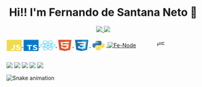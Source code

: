 <div align="center">
<h1>Hi!! I'm Fernando de Santana Neto 👋</h1>

</div>



<div align="center">
  <a href="https://github.com/fesantananeto">
  <img height="180em" src="https://github-readme-stats.vercel.app/api?username=fesantananeto&show_icons=true&theme=tokyonight&include_all_commits=true&count_private=true"/>
  <img height="180em" src="https://github-readme-stats.vercel.app/api/top-langs/?username=fesantananeto&layout=compact&langs_count=7&theme=tokyonight"/>
</div>
<div style="display: inline_block"><br>
  <img align="center" alt="Fe-Js" height="30" width="40" src="https://raw.githubusercontent.com/devicons/devicon/master/icons/javascript/javascript-plain.svg">
  <img align="center" alt="Fe-Ts" height="30" width="40" src="https://raw.githubusercontent.com/devicons/devicon/master/icons/typescript/typescript-plain.svg">
  <img align="center" alt="Fe-React" height="30" width="40" src="https://raw.githubusercontent.com/devicons/devicon/master/icons/react/react-original.svg">
  <img align="center" alt="Fe-HTML" height="30" width="40" src="https://raw.githubusercontent.com/devicons/devicon/master/icons/html5/html5-original.svg">
  <img align="center" alt="Fe-CSS" height="30" width="40" src="https://raw.githubusercontent.com/devicons/devicon/master/icons/css3/css3-original.svg">
  <img align="center" alt="Fe-Python" height="30" width="40" src="https://raw.githubusercontent.com/devicons/devicon/master/icons/python/python-original.svg">
  <img align="center" alt="Fe-Node" height="30" width="40" src="https://cdn.jsdelivr.net/gh/devicons/devicon/icons/nodejs/nodejs-original.svg">
  <img align="right" alt="Fe-pic" width="150" height="150" style="border-radius:80px;" src="https://im2.ezgif.com/tmp/ezgif-2-155c36c6f8.gif">
</div>
  
##
  
<div> 
  <a href="https://www.youtube.com/channel/UC_GlzLEog5KJpO_QIGbHQ8g" target="_blank"><img src="https://img.shields.io/badge/YouTube-FF0000?style=for-the-badge&logo=youtube&logoColor=white" target="_blank"></a>
  <a href="#" target="_blank"><img src="https://img.shields.io/badge/-Instagram-%23E4405F?style=for-the-badge&logo=instagram&logoColor=white" target="_blank"></a>
 	<a href="#" target="_blank"><img src="https://img.shields.io/badge/Discord-7289DA?style=for-the-badge&logo=discord&logoColor=white" target="_blank"></a> 
  <a href = "https://www.linkedin.com/in/fernando-santana-neto-dev/"><img src="https://img.shields.io/badge/-Gmail-%23333?style=for-the-badge&logo=gmail&logoColor=white" target="_blank"></a>
  <a href="https://www.linkedin.com/in/rafaella-ballerini-45875016a" target="_blank"><img src="https://img.shields.io/badge/-LinkedIn-%230077B5?style=for-the-badge&logo=linkedin&logoColor=white" target="_blank"></a> 
  
  ![Snake animation](https://github.com/fesantananeto/fesantananeto/blob/output/github-contribution-grid-snake.svg)
  
  </div>
  
 
